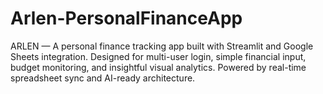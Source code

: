 # Arlen-PersonalFinanceApp
ARLEN — A personal finance tracking app built with Streamlit and Google Sheets integration. Designed for multi-user login, simple financial input, budget monitoring, and insightful visual analytics. Powered by real-time spreadsheet sync and AI-ready architecture.
